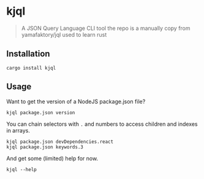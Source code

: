 # kjql

> A JSON Query Language CLI tool
> the repo is a manually copy from yamafaktory/jql used to learn rust

##  Installation 

```shell
cargo install kjql
```

## Usage
Want to get the version of a NodeJS package.json file?
```shell
kjql package.json version
```

You can chain selectors with `.` and numbers to access children and indexes in arrays.
```shell
kjql package.json devDependencies.react
kjql package.json keywords.3
```

And get some (limited) help for now.
```shell
kjql --help
```